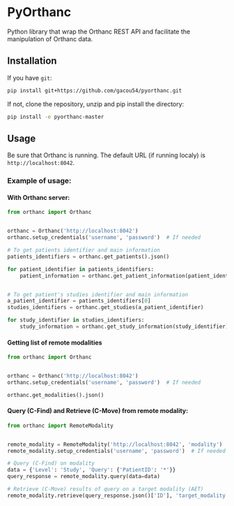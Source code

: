 # PyOrthanc
Python library that wrap the Orthanc REST API and facilitate the manipulation of Orthanc data.

## Installation
If you have `git`:
```sh
pip install git+https://github.com/gacou54/pyorthanc.git
```

If not, clone the repository, unzip and pip install the directory:
```sh
pip install -e pyorthanc-master
```

## Usage
Be sure that Orthanc is running. The default URL (if running localy) is `http://localhost:8042`.

### Example of usage:

#### With Orthanc server:
```python
from orthanc import Orthanc


orthanc = Orthanc('http://localhost:8042')
orthanc.setup_credentials('username', 'password')  # If needed

# To get patients identifier and main information
patients_identifiers = orthanc.get_patients().json()

for patient_identifier in patients_identifiers:
    patient_information = orthanc.get_patient_information(patient_identifier).json()


# To get patient's studies identifier and main information
a_patient_identifier = patients_identifiers[0]
studies_identifiers = orthanc.get_studies(a_patient_identifier)

for study_identifier in studies_identifiers:
    study_information = orthanc.get_study_information(study_identifier).json()
```

#### Getting list of remote modalities
```python
from orthanc import Orthanc


orthanc = Orthanc('http://localhost:8042')
orthanc.setup_credentials('username', 'password')  # If needed

orthanc.get_modalities().json()
```

#### Query (C-Find) and Retrieve (C-Move) from remote modality:
```python
from orthanc import RemoteModality


remote_modality = RemoteModality('http://localhost:8042', 'modality')
remote_modality.setup_credentials('username', 'password')  # If needed

# Query (C-Find) on modality
data = {'Level': 'Study', 'Query': {'PatientID': '*'}}
query_response = remote_modality.query(data=data)

# Retrieve (C-Move) results of query on a target modality (AET)
remote_modality.retrieve(query_response.json()['ID'], 'target_modality')
```
